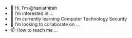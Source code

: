 - 👋 Hi, I’m @haniathirah
- 👀 I’m interested in ...
- 🌱 I’m currently learning Computer Technology Security
- 💞️ I’m looking to collaborate on ...
- 📫 How to reach me ...

<!---
haniathirah/haniathirah is a ✨ special ✨ repository because its `README.md` (this file) appears on your GitHub profile.
You can click the Preview link to take a look at your changes.
--->
